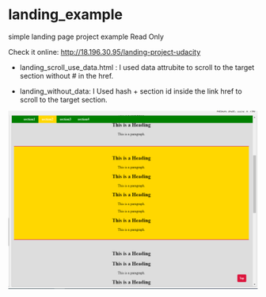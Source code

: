 # landing_example
simple landing page project example Read Only

Check it online:
http://18.196.30.95/landing-project-udacity

* landing_scroll_use_data.html : I used data attrubite to scroll to the target section without # in the href.

* landing_without_data: I Used hash + section id inside the link href to scroll to the target section.

<img src="land.PNG">
